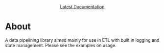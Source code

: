 <div align="center">
 <a href="https://ytitov.github.io/etl-tools-rs/doc/etl_core/index.html">Latest Documentation</a>
</div>

# About
A data pipelining library aimed mainly for use in ETL with built in logging and state management.  Please see the examples on usage.
